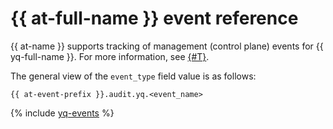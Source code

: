 # {{ at-full-name }} event reference

{{ at-name }} supports tracking of management (control plane) events for {{ yq-full-name }}. For more information, see [{#T}](../audit-trails/concepts/format.md).

The general view of the `event_type` field value is as follows:

```text
{{ at-event-prefix }}.audit.yq.<event_name>
```

{% include [yq-events](../_includes/audit-trails/events/yq-events.md) %}